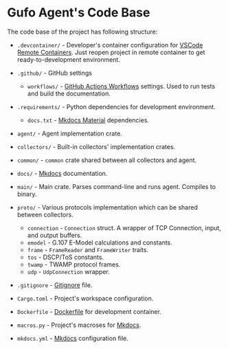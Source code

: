 # Gufo Agent's Code Base

The code base of the project has following structure:

* `.devcontainer/` - Developer's container configuration for 
  [VSCode Remote Containers][Remote Containers]. Just reopen
  project in remote container to get ready-to-development
  environment.
* `.github/` - GitHub settings

    * `workflows/` - [GitHub Actions Workflows][GitHub Workflows] settings.
      Used to run tests and build the documentation.

* `.requirements/` - Python dependencies for development environment.
  
    * `docs.txt` - [Mkdocs Material][Mkdocs Material] dependencies.

* `agent/` - Agent implementation crate.
* `collectors/` - Built-in collectors' implementation crates.
* `common/` - `common` crate shared between all collectors and agent.
* `docs/` - [Mkdocs][Mkdocs] documentation.
* `main/` - Main crate. Parses command-line and runs agent. Compiles to binary.
* `proto/` - Various protocols implementation which can be shared between collectors.

    * `connection` - `Connection` struct. A wrapper of TCP Connection, input, and output buffers.
    * `emodel` - G.107 E-Model calculations and constants.
    * `frame` - `FrameReader` and `FrameWriter` traits.
    * `tos` - DSCP/ToS constants.
    * `twamp` - TWAMP protocol frames.
    * `udp` - `UdpConnection` wrapper.

* `.gitignore` - [Gitignore][Gitignore] file.
* `Cargo.toml` - Project's workspace configuration.
* `Dockerfile` - [Dockerfile][Dockerfile] for development container.
* `macros.py` - Project's macroses for [Mkdocs][Mkdocs].
* `mkdocs.yml` - [Mkdocs][Mkdocs] configuration file.
 
[Remote Containers]: https://marketplace.visualstudio.com/items?itemName=ms-vscode-remote.remote-containers
[GitHub Workflows]: https://docs.github.com/en/actions/using-workflows
[Mkdocs]: https://www.mkdocs.org
[Mkdocs Material]: https://squidfunk.github.io/mkdocs-material/
[Dockerfile]: https://docs.docker.com/engine/reference/builder/
[Gitignore]: https://git-scm.com/docs/gitignore